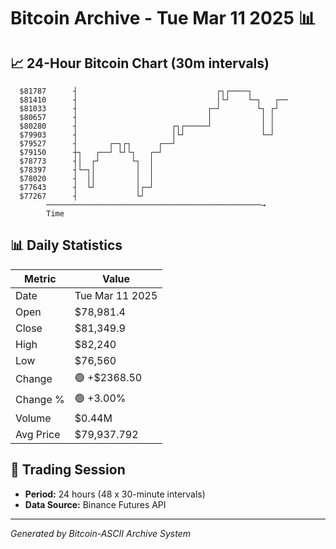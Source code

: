 # Bitcoin Archive - Tue Mar 11 2025 📊

## 📈 24-Hour Bitcoin Chart (30m intervals)

```
  $81787      ┤                               ┌┐┌────┐         
  $81410      ┤                               │└┘    └─┐   ┌── 
  $81033      ┤                             ┌─┘        └┐ ┌┘   
  $80657      ┤                             │           │ │    
  $80280      ┤                     ┌┐┌─────┘           │ │    
  $79903      ┤                     │└┘                 └─┘    
  $79527      ┤       ┌─┐┌┐      ┌──┘                          
  $79150      ┼┐   ┌──┘ └┘└┐   ┌─┘                             
  $78773      ┤│  ┌┘       └┐  │                               
  $78397      ┤└─┐│         │  │                               
  $78020      ┤  ││         │  │                               
  $77643      ┤  └┘         │┌─┘                               
  $77267      ┤             └┘                                 
        ────────────────────────────────────────────────→
        Time
```

## 📊 Daily Statistics

| Metric | Value |
|--------|-------|
| Date | Tue Mar 11 2025 |
| Open | $78,981.4 |
| Close | $81,349.9 |
| High | $82,240 |
| Low | $76,560 |
| Change | 🟢 +$2368.50 |
| Change % | 🟢 +3.00% |
| Volume | $0.44M |
| Avg Price | $79,937.792 |

## 📅 Trading Session

- **Period:** 24 hours (48 x 30-minute intervals)
- **Data Source:** Binance Futures API

---
*Generated by Bitcoin-ASCII Archive System*
